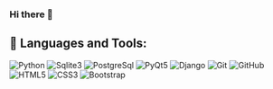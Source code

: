 ### Hi there 👋

<!--
**nurilloh2004/nurilloh2004** is a ✨ _special_ ✨ repository because its `README.md` (this file) appears on your GitHub profile.

Here are some ideas to get you started:

- 🔭 I’m currently working on ...
- 🌱 I’m currently learning ...
- 👯 I’m looking to collaborate on ...
- 🤔 I’m looking for help with ...
- 💬 Ask me about ...
- 📫 How to reach me: ...
- 😄 Pronouns: ...
- ⚡ Fun fact: ...
-->
## 🚀 Languages and Tools:

![Python](https://img.shields.io/badge/Python-%0066cb.svg?style=for-the-badge&logo=Python&logoColor=blue)
![Sqlite3](https://img.shields.io/badge/Sqlite3-%3d8f3d.svg?style=for-the-badge&logo=Sqlite3&logoColor=Green)
![PostgreSql](https://img.shields.io/badge/PostgreSql-%23563D7C.svg?style=for-the-badge&logo=PostgreSql&logoColor=blue)
![PyQt5](https://img.shields.io/badge/PyQt5-%23563D7C.svg?style=for-the-badge&logo=PyQt5&logoColor=Blue)
![Django](https://img.shields.io/badge/Django-%23593d88.svg?style=for-the-badge&logo=django&logoColor=white)
![Git](https://img.shields.io/badge/git-%23F05033.svg?style=for-the-badge&logo=git&logoColor=white)
![GitHub](https://img.shields.io/badge/github-%23121011.svg?style=for-the-badge&logo=github&logoColor=white)
![HTML5](https://img.shields.io/badge/html5-%23E34F26.svg?style=for-the-badge&logo=html5&logoColor=white)
![CSS3](https://img.shields.io/badge/css3-%231572B6.svg?style=for-the-badge&logo=css3&logoColor=white)
![Bootstrap](https://img.shields.io/badge/bootstrap-%23563D7C.svg?style=for-the-badge&logo=bootstrap&logoColor=white)

